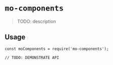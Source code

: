 # `mo-components`

> TODO: description

## Usage

```
const moComponents = require('mo-components');

// TODO: DEMONSTRATE API
```
